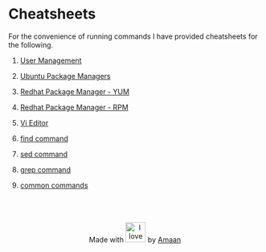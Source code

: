 # Cheatsheets

For the convenience of running commands I have provided cheatsheets for the following.

1. [User Management](user_management_cheatsheet.md)

2. [Ubuntu Package Managers](ubuntu-packagemangers.md)

3. [Redhat Package Manager - YUM](centos_yum.md)

4. [Redhat Package Manager - RPM](vents_rpm.md)

5. [Vi Editor](vim.md)

6. [find command](command_find.md)

7. [sed command](command_sed.md)

8. [grep command](command_grep.md)

9. [common commands](command_common.md)



<br>
<br>
<br>

<div align="center">Made with <img src="https://image.flaticon.com/icons/svg/860/860906.svg" width="40" height="40" title="I love balloons!"> by <a href="https://about.me/amaankhan4u" target="_blank">Amaan</a></div>
